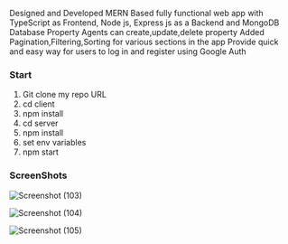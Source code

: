 Designed and Developed MERN Based fully functional web app with
TypeScript as Frontend, Node js, Express js as a Backend and MongoDB
Database
Property Agents can create,update,delete property
Added Pagination,Filtering,Sorting for various sections in the app
Provide  quick and easy way for users to log in and register using
Google Auth

### Start

1. Git clone my repo URL
2. cd client
3. npm install
4. cd server 
5. npm install
4. set env variables
5. npm start

### ScreenShots
![Screenshot (103)](https://user-images.githubusercontent.com/104569186/233686041-0c55e7aa-c749-4206-8647-3adec0c40166.png)

![Screenshot (104)](https://user-images.githubusercontent.com/104569186/233686084-0b39e37f-6b1a-4117-ae9d-863b4b2a962a.png)

![Screenshot (105)](https://user-images.githubusercontent.com/104569186/233686663-900ecd94-f9ce-4597-a98e-e36f528175fc.png)



